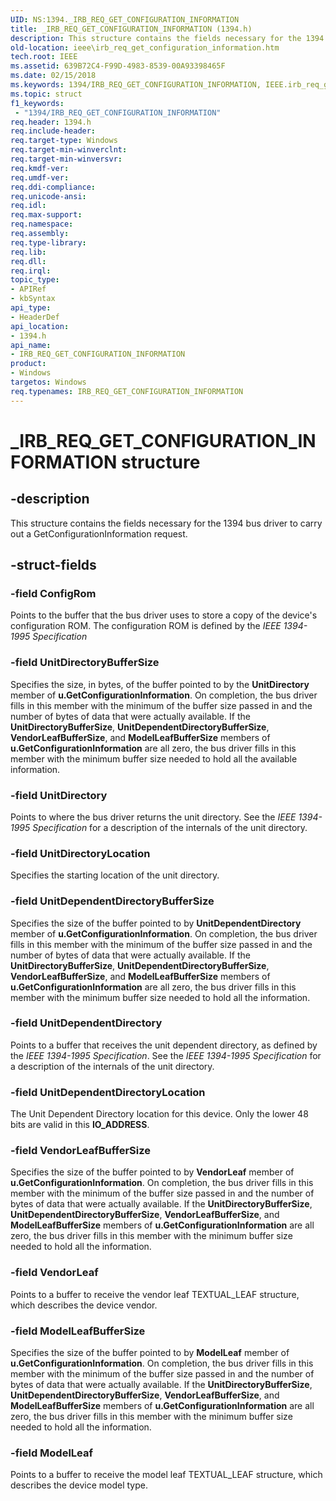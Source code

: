 ```yaml
---
UID: NS:1394._IRB_REQ_GET_CONFIGURATION_INFORMATION
title: _IRB_REQ_GET_CONFIGURATION_INFORMATION (1394.h)
description: This structure contains the fields necessary for the 1394 bus driver to carry out a GetConfigurationInformation request.
old-location: ieee\irb_req_get_configuration_information.htm
tech.root: IEEE
ms.assetid: 639B72C4-F99D-4983-8539-00A93398465F
ms.date: 02/15/2018
ms.keywords: 1394/IRB_REQ_GET_CONFIGURATION_INFORMATION, IEEE.irb_req_get_configuration_information, IRB_REQ_GET_CONFIGURATION_INFORMATION, IRB_REQ_GET_CONFIGURATION_INFORMATION structure [Buses], _IRB_REQ_GET_CONFIGURATION_INFORMATION
ms.topic: struct
f1_keywords:
 - "1394/IRB_REQ_GET_CONFIGURATION_INFORMATION"
req.header: 1394.h
req.include-header: 
req.target-type: Windows
req.target-min-winverclnt: 
req.target-min-winversvr: 
req.kmdf-ver: 
req.umdf-ver: 
req.ddi-compliance: 
req.unicode-ansi: 
req.idl: 
req.max-support: 
req.namespace: 
req.assembly: 
req.type-library: 
req.lib: 
req.dll: 
req.irql: 
topic_type:
- APIRef
- kbSyntax
api_type:
- HeaderDef
api_location:
- 1394.h
api_name:
- IRB_REQ_GET_CONFIGURATION_INFORMATION
product:
- Windows
targetos: Windows
req.typenames: IRB_REQ_GET_CONFIGURATION_INFORMATION
---
```


# _IRB_REQ_GET_CONFIGURATION_INFORMATION structure


## -description


This structure contains the fields necessary for the 1394 bus driver to carry out a GetConfigurationInformation request.


## -struct-fields




### -field ConfigRom

Points to the buffer that the bus driver uses to store a copy of the device's configuration ROM. The configuration ROM is defined by the <i>IEEE 1394-1995 Specification</i>


### -field UnitDirectoryBufferSize

Specifies the size, in bytes, of the buffer pointed to by the <b>UnitDirectory</b> member of <b>u.GetConfigurationInformation</b>. On completion, the bus driver fills in this member with the minimum of the buffer size passed in and the number of bytes of data that were actually available. If the <b>UnitDirectoryBufferSize</b>, <b>UnitDependentDirectoryBufferSize</b>, <b>VendorLeafBufferSize</b>, and <b>ModelLeafBufferSize</b> members of <b>u.GetConfigurationInformation</b> are all zero, the bus driver fills in this member with the minimum buffer size needed to hold all the available information. 


### -field UnitDirectory

Points to where the bus driver returns the unit directory. See the <i>IEEE 1394-1995 Specification</i> for a description of the internals of the unit directory.


### -field UnitDirectoryLocation

Specifies the starting location of the unit directory.


### -field UnitDependentDirectoryBufferSize

Specifies the size of the buffer pointed to by <b>UnitDependentDirectory</b> member of <b>u.GetConfigurationInformation</b>. On completion, the bus driver fills in this member with the minimum of the buffer size passed in and the number of bytes of data that were actually available. If the <b>UnitDirectoryBufferSize</b>, <b>UnitDependentDirectoryBufferSize</b>, <b>VendorLeafBufferSize</b>, and <b>ModelLeafBufferSize</b> members of <b>u.GetConfigurationInformation</b> are all zero, the bus driver fills in this member with the minimum buffer size needed to hold all the information.


### -field UnitDependentDirectory

Points to a buffer that receives the unit dependent directory, as defined by the <i>IEEE 1394-1995 Specification</i>. See the <i>IEEE 1394-1995 Specification</i> for a description of the internals of the unit directory.


### -field UnitDependentDirectoryLocation

 The Unit Dependent Directory location for this device.  Only the lower 48 bits are valid in this <b>IO_ADDRESS</b>.


### -field VendorLeafBufferSize

Specifies the size of the buffer pointed to by <b>VendorLeaf</b> member of <b>u.GetConfigurationInformation</b>. On completion, the bus driver fills in this member with the minimum of the buffer size passed in and the number of bytes of data that were actually available. If the <b>UnitDirectoryBufferSize</b>, <b>UnitDependentDirectoryBufferSize</b>, <b>VendorLeafBufferSize</b>, and <b>ModelLeafBufferSize</b> members of <b>u.GetConfigurationInformation</b> are all zero, the bus driver fills in this member with the minimum buffer size needed to hold all the information. 


### -field VendorLeaf

Points to a buffer to receive the vendor leaf TEXTUAL_LEAF structure, which describes the device vendor.


### -field ModelLeafBufferSize

Specifies the size of the buffer pointed to by <b>ModelLeaf</b> member of <b>u.GetConfigurationInformation</b>. On completion, the bus driver fills in this member with the minimum of the buffer size passed in and the number of bytes of data that were actually available. If the <b>UnitDirectoryBufferSize</b>, <b>UnitDependentDirectoryBufferSize</b>, <b>VendorLeafBufferSize</b>, and <b>ModelLeafBufferSize</b> members of <b>u.GetConfigurationInformation</b> are all zero, the bus driver fills in this member with the minimum buffer size needed to hold all the information. 


### -field ModelLeaf

Points to a buffer to receive the model leaf TEXTUAL_LEAF structure, which describes the device model type.

